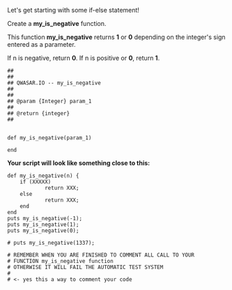 Let's get starting with some if-else statement!

Create a ****my_is_negative**** function. 

This function ****my_is_negative**** returns ****1**** or ****0**** depending on the integer's sign entered as a parameter.

If n is negative, return ****0****. If n is positive or ****0****, return ****1****.

	##
	##
	## QWASAR.IO -- my_is_negative
	##
	##
	## @param {Integer} param_1
	##
	## @return {integer}
	##
	
	
	def my_is_negative(param_1)

	end

****Your script will look like something close to this:****

	def my_is_negative(n) {
  		if (XXXXX)
    			return XXX;
  		else
    			return XXX;
  		end
	end
	puts my_is_negative(-1);
	puts my_is_negative(1);
	puts my_is_negative(0);

	# puts my_is_negative(1337);
	
	# REMEMBER WHEN YOU ARE FINISHED TO COMMENT ALL CALL TO YOUR
	# FUNCTION my_is_negative function
	# OTHERWISE IT WILL FAIL THE AUTOMATIC TEST SYSTEM
	#
	# <- yes this a way to comment your code
